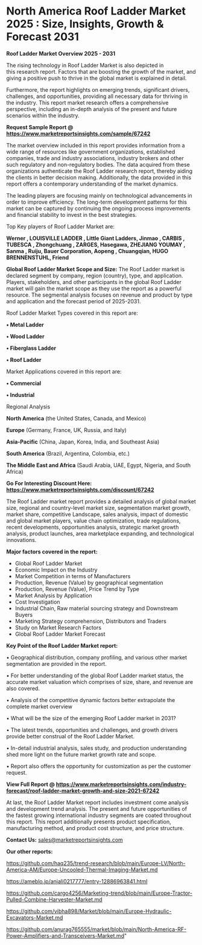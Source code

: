 # North America Roof Ladder Market 2025 : Size, Insights, Growth & Forecast 2031

<Strong> Roof Ladder Market Overview 2025 - 2031</strong>

The rising technology in Roof Ladder Market is also depicted in this research report. Factors that are boosting the growth of the market, and giving a positive push to thrive in the global market is explained in detail.

Furthermore, the report highlights on emerging trends, significant drivers, challenges, and opportunities, providing all necessary data for thriving in the industry. This report market research offers a comprehensive perspective, including an in-depth analysis of the present and future scenarios within the industry.

<strong>Request Sample Report @ <a href=https://www.marketreportsinsights.com/sample/67242>https://www.marketreportsinsights.com/sample/67242</a></strong>

The market overview included in this report provides information from a wide range of resources like government organizations, established companies, trade and industry associations, industry brokers and other such regulatory and non-regulatory bodies. The data acquired from these organizations authenticate the Roof Ladder research report, thereby aiding the clients in better decision making. Additionally, the data provided in this report offers a contemporary understanding of the market dynamics.

The leading players are focusing mainly on technological advancements in order to improve efficiency. The long-term development patterns for this market can be captured by continuing the ongoing process improvements and financial stability to invest in the best strategies.

Top Key players of Roof Ladder Market are:

<strong>Werner , LOUISVILLE LADDER , Little Giant Ladders, Jinmao , CARBIS , TUBESCA , Zhongchuang , ZARGES, Hasegawa, ZHEJIANG YOUMAY , Sanma , Ruiju, Bauer Corporation, Aopeng , Chuangqian, HUGO BRENNENSTUHL, Friend</strong>

<strong><b>Global Roof Ladder Market Scope and Size:</b></strong>
The Roof Ladder market is declared segment by company, region (country), type, and application. Players, stakeholders, and other participants in the global Roof Ladder market will gain the market scope as they use the report as a powerful resource. The segmental analysis focuses on revenue and product by type and application and the forecast period of 2025-2031.

Roof Ladder Market Types covered in this report are:

<strong>• Metal Ladder

• Wood Ladder

• Fiberglass Ladder

• Roof Ladder</strong>

Market Applications covered in this report are:

<strong>• Commercial

• Industrial</strong> 

Regional Analysis

<strong>North America</strong> (the United States, Canada, and Mexico)

<strong>Europe</strong> (Germany, France, UK, Russia, and Italy)

<strong>Asia-Pacific</strong> (China, Japan, Korea, India, and Southeast Asia)

<strong>South America</strong> (Brazil, Argentina, Colombia, etc.)

<strong>The Middle East and Africa</strong> (Saudi Arabia, UAE, Egypt, Nigeria, and South Africa)

<strong>Go For Interesting Discount Here: <a href=https://www.marketreportsinsights.com/discount/67242>https://www.marketreportsinsights.com/discount/67242</a></strong>

The Roof Ladder market report provides a detailed analysis of global market size, regional and country-level market size, segmentation market growth, market share, competitive Landscape, sales analysis, impact of domestic and global market players, value chain optimization, trade regulations, recent developments, opportunities analysis, strategic market growth analysis, product launches, area marketplace expanding, and technological innovations.

<strong><b>Major factors covered in the report:</b></strong>
<ul>
  <li>Global Roof Ladder Market </li>
  <li>Economic Impact on the Industry</li>
  <li>Market Competition in terms of Manufacturers</li>
  <li>Production, Revenue (Value) by geographical segmentation</li>
  <li>Production, Revenue (Value), Price Trend by Type</li>
  <li>Market Analysis by Application</li>
  <li>Cost Investigation</li>
  <li>Industrial Chain, Raw material sourcing strategy and Downstream Buyers</li>
  <li>Marketing Strategy comprehension, Distributors and Traders</li>
  <li>Study on Market Research Factors</li>
  <li>Global Roof Ladder Market Forecast</li>
</ul>

<strong><b>Key Point of the Roof Ladder Market report:</b></strong>

• Geographical distribution, company profiling, and various other market segmentation are provided in the report.

• For better understanding of the global Roof Ladder market status, the accurate market valuation which comprises of size, share, and revenue are also covered.

• Analysis of the competitive dynamic factors better extrapolate the complete market overview

• What will be the size of the emerging Roof Ladder market in 2031?

• The latest trends, opportunities and challenges, and growth drivers provide better construal of the Roof Ladder Market.

• In-detail industrial analysis, sales study, and production understanding shed more light on the future market growth rate and scope.

• Report also offers the opportunity for customization as per the customer request.

<strong><b>View Full Report @ <a href=https://www.marketreportsinsights.com/industry-forecast/roof-ladder-market-growth-and-size-2021-67242>https://www.marketreportsinsights.com/industry-forecast/roof-ladder-market-growth-and-size-2021-67242</a></b></strong>


At last, the Roof Ladder Market report includes investment come analysis and development trend analysis. The present and future opportunities of the fastest growing international industry segments are coated throughout this report. This report additionally presents product specification, manufacturing method, and product cost structure, and price structure.

<strong>Contact Us:</strong>
sales@marketreportsinsights.com

<strong>Our other reports:</strong>

<a href=https://github.com/haq235/trend-research/blob/main/Europe-LV/North-America-AM/Europe-Uncooled-Thermal-Imaging-Market.md>https://github.com/haq235/trend-research/blob/main/Europe-LV/North-America-AM/Europe-Uncooled-Thermal-Imaging-Market.md</a>

<a href=https://ameblo.jp/anjali0217777/entry-12886963841.html>https://ameblo.jp/anjali0217777/entry-12886963841.html</a>

<a href=https://github.com/cargo4256/Marketing-trend/blob/main/Europe-Tractor-Pulled-Combine-Harvester-Market.md>https://github.com/cargo4256/Marketing-trend/blob/main/Europe-Tractor-Pulled-Combine-Harvester-Market.md</a>

<a href=https://github.com/vibha898/Market/blob/main/Europe-Hydraulic-Excavators-Market.md>https://github.com/vibha898/Market/blob/main/Europe-Hydraulic-Excavators-Market.md</a>

<a href=https://github.com/anurag765555/market/blob/main/North-America-RF-Power-Amplifiers-and-Transceivers-Market.md>https://github.com/anurag765555/market/blob/main/North-America-RF-Power-Amplifiers-and-Transceivers-Market.md</a>"
